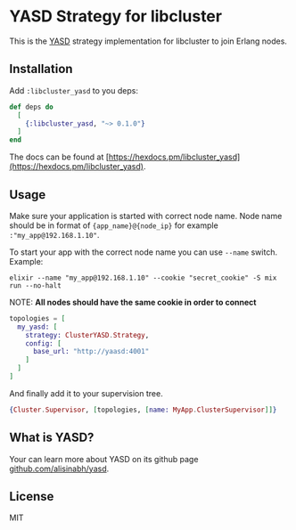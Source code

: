 # YASD Strategy for libcluster

This is the [YASD](https://github.com/alisinabh/yasd) strategy implementation for libcluster to join Erlang nodes.

## Installation

Add `:libcluster_yasd` to you deps:

```elixir
def deps do
  [
    {:libcluster_yasd, "~> 0.1.0"}
  ]
end
```

The docs can be found at [https://hexdocs.pm/libcluster_yasd](https://hexdocs.pm/libcluster_yasd).

## Usage

Make sure your application is started with correct node name.
Node name should be in format of `{app_name}@{node_ip}` for example `:"my_app@192.168.1.10"`.

To start your app with the correct node name you can use `--name` switch. Example:
```
elixir --name "my_app@192.168.1.10" --cookie "secret_cookie" -S mix run --no-halt
```

NOTE: **All nodes should have the same cookie in order to connect**

```elixir
topologies = [
  my_yasd: [
    strategy: ClusterYASD.Strategy,
    config: [
      base_url: "http://yaasd:4001" 
    ]
  ]
]
```
And finally add it to your supervision tree.

```elixir
{Cluster.Supervisor, [topologies, [name: MyApp.ClusterSupervisor]]}
```

## What is YASD?

Your can learn more about YASD on its github page [github.com/alisinabh/yasd](https://github.com/alisinabh/yasd).

## License

MIT
